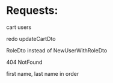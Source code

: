 # Requests:
cart
users

redo updateCartDto

RoleDto instead of NewUserWithRoleDto

404 NotFound

first name, last name in order